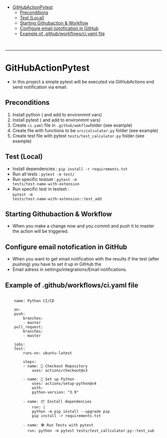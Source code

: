 
- [GitHubActionPytest](#GitHubActionPytest)
  - [Preconditions](#preconditions)
  - [Test (Local)](#test-local)
  - [Starting Githubaction & Workflow](#s)
  - [Configure email notofication in GitHub](#configure-email-notofication-in-github)
  - [Example of .github/workflows/ci.yaml file](#example-of-githubworkflowsciyaml-file)

<br>
<hr>



# GitHubActionPytest
- In this project a simple pytest will be executed via GitHubActions end send notification via email.


## Preconditions

1. Install python ( and add to environmnt vars)
2. Install pytest ( and add to environmnt vars)
3. Create <code>ci.yaml</code> file in <code>.github/wokflow</code>folder (see example)
4. Create file with functions to be <code>src/calculator.py</code> folder (see example)
5. Create test file with pytest <code>tests/test_calculator.py</code> folder (see example)


## Test (Local)

- Install dependencies  : <code>pip install -r requirements.txt</code> <br>
- Run all tests                 : <code>pytest -m test/</code> <br>
- Run specific testset          : <code>pytest -m tests/test-name-with-extension</code><br>
- Run specific test in testset  : <br><code>pytest -m tests/test-name-with-extension::test_add</code>

## Starting Githubaction & Workflow

- When you make a change now and you commit and push it to master the action 
will be triggered.

## Configure email notofication in GitHub

- When you want to get email notification with the results if the test (after pushing) you have to set it up in GitHub the 
- Email adress in settings/integrations/Email notifications.

## Example of .github/workflows/ci.yaml file

```

    name: Python CI/CD

    on:
    push:
        branches:
        - master
    pull_request:
        branches:
        - master

    jobs:
    test:
        runs-on: ubuntu-latest

        steps:
        - name: 🔄 Checkout Repository
            uses: actions/checkout@v3

        - name: 🐍 Set up Python
            uses: actions/setup-python@v4
            with:
            python-version: "3.9"

        - name: 📦 Install dependencies
            run: |
            python -m pip install --upgrade pip
            pip install -r requirements.txt

        - name: 🛠️ Run Tests with pytest
          run: python -m pytest tests/test_callculator.py::test_sub
